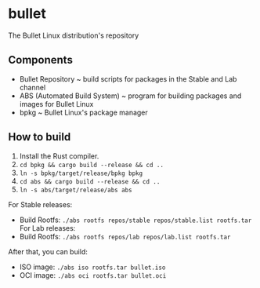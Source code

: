 # bullet
The Bullet Linux distribution's repository

## Components
- Bullet Repository            ~ build scripts for packages in the Stable and Lab channel
- ABS (Automated Build System) ~ program for building packages and images for Bullet Linux
- bpkg                         ~ Bullet Linux's package manager

## How to build

1) Install the Rust compiler.
2) `cd bpkg && cargo build --release && cd ..`
3) `ln -s bpkg/target/release/bpkg bpkg`
4) `cd abs && cargo build --release && cd ..`
5) `ln -s abs/target/release/abs abs`

For Stable releases:
- Build Rootfs: `./abs rootfs repos/stable repos/stable.list rootfs.tar`
For Lab releases:
- Build Rootfs: `./abs rootfs repos/lab repos/lab.list rootfs.tar`

After that, you can build:
- ISO image: `./abs iso rootfs.tar bullet.iso`
- OCI image: `./abs oci rootfs.tar bullet.oci`

